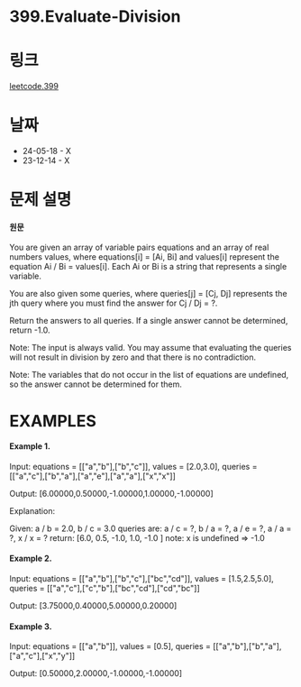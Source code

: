 # 399.Evaluate-Division

# 링크
[leetcode.399](https://leetcode.com/problems/evaluate-division/description/?envType=study-plan-v2&envId=leetcode-75)

# 날짜
* 24-05-18 - X
* 23-12-14 - X


# 문제 설명
#### 원문


You are given an array of variable pairs equations and an array of real numbers values, where equations[i] = [Ai, Bi] and values[i] represent the equation Ai / Bi = values[i]. Each Ai or Bi is a string that represents a single variable.


You are also given some queries, where queries[j] = [Cj, Dj] represents the jth query where you must find the answer for Cj / Dj = ?.


Return the answers to all queries. If a single answer cannot be determined, return -1.0.


Note: The input is always valid. You may assume that evaluating the queries will not result in division by zero and that there is no contradiction.


Note: The variables that do not occur in the list of equations are undefined, so the answer cannot be determined for them.


# EXAMPLES
#### Example 1.


Input: equations = [["a","b"],["b","c"]], values = [2.0,3.0], queries = [["a","c"],["b","a"],["a","e"],["a","a"],["x","x"]]

Output: [6.00000,0.50000,-1.00000,1.00000,-1.00000]

Explanation: 

Given: a / b = 2.0, b / c = 3.0
queries are: a / c = ?, b / a = ?, a / e = ?, a / a = ?, x / x = ? 
return: [6.0, 0.5, -1.0, 1.0, -1.0 ]
note: x is undefined => -1.0


#### Example 2.


Input: equations = [["a","b"],["b","c"],["bc","cd"]], values = [1.5,2.5,5.0], queries = [["a","c"],["c","b"],["bc","cd"],["cd","bc"]]

Output: [3.75000,0.40000,5.00000,0.20000]


#### Example 3.


Input: equations = [["a","b"]], values = [0.5], queries = [["a","b"],["b","a"],["a","c"],["x","y"]]

Output: [0.50000,2.00000,-1.00000,-1.00000]